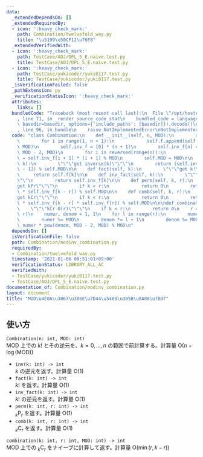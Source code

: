 ```yaml
---
data:
  _extendedDependsOn: []
  _extendedRequiredBy:
  - icon: ':heavy_check_mark:'
    path: Combination/twelvefold_way.py
    title: "\u5199\u50CF12\u76F8"
  _extendedVerifiedWith:
  - icon: ':heavy_check_mark:'
    path: TestCase/AOJ/DPL_5_E.naive.test.py
    title: TestCase/AOJ/DPL_5_E.naive.test.py
  - icon: ':heavy_check_mark:'
    path: TestCase/yukicoder/yuki0117.test.py
    title: TestCase/yukicoder/yuki0117.test.py
  _isVerificationFailed: false
  _pathExtension: py
  _verificationStatusIcon: ':heavy_check_mark:'
  attributes:
    links: []
  bundledCode: "Traceback (most recent call last):\n  File \"/opt/hostedtoolcache/Python/3.9.1/x64/lib/python3.9/site-packages/onlinejudge_verify/documentation/build.py\"\
    , line 71, in _render_source_code_stat\n    bundled_code = language.bundle(stat.path,\
    \ basedir=basedir, options={'include_paths': [basedir]}).decode()\n  File \"/opt/hostedtoolcache/Python/3.9.1/x64/lib/python3.9/site-packages/onlinejudge_verify/languages/python.py\"\
    , line 96, in bundle\n    raise NotImplementedError\nNotImplementedError\n"
  code: "class Combination:\n    def __init__(self, n, MOD):\n        self.f = [1]\n\
    \        for i in range(1, n + 1):\n            self.f.append(self.f[-1] * i %\
    \ MOD)\n        self.inv_f = [0] * (n + 1)\n        self.inv_f[n] = pow(self.f[n],\
    \ MOD - 2, MOD)\n        for i in reversed(range(n)):\n            self.inv_f[i]\
    \ = self.inv_f[i + 1] * (i + 1) % MOD\n        self.MOD = MOD\n\n    def inv(self,\
    \ k):\n        \"\"\"get inverse(k)\"\"\"\n        return (self.inv_f[k] * self.f[k\
    \ - 1]) % self.MOD\n\n    def fact(self, k):\n        \"\"\"get k!\"\"\"\n   \
    \     return self.f[k]\n\n    def inv_fact(self, k):\n        \"\"\"get inverse(k!)\"\
    \"\"\n        return self.inv_f[k]\n\n    def perm(self, k, r):\n        \"\"\"\
    get kPr\"\"\"\n        if k < r:\n            return 0\n        return (self.f[k]\
    \ * self.inv_f[k - r]) % self.MOD\n\n    def comb(self, k, r):\n        \"\"\"\
    get kCr\"\"\"\n        if k < r:\n            return 0\n        return (self.f[k]\
    \ * self.inv_f[k - r] * self.inv_f[r]) % self.MOD\n\n\ndef combination(k, r, MOD):\n\
    \    \"\"\"kCr O(r)\"\"\"\n    if k < r:\n        return 0\n    r = min(r, k -\
    \ r)\n    numer, denom = 1, 1\n    for l in range(r):\n        numer *= (k - l)\n\
    \        numer %= MOD\n        denom *= l + 1\n        denom %= MOD\n    return\
    \ numer * pow(denom, MOD - 2, MOD) % MOD\n"
  dependsOn: []
  isVerificationFile: false
  path: Combination/modinv_combination.py
  requiredBy:
  - Combination/twelvefold_way.py
  timestamp: '2021-01-06 00:51:01+09:00'
  verificationStatus: LIBRARY_ALL_AC
  verifiedWith:
  - TestCase/yukicoder/yuki0117.test.py
  - TestCase/AOJ/DPL_5_E.naive.test.py
documentation_of: Combination/modinv_combination.py
layout: document
title: "MOD\u4E0A\u3067\u306E\u7D44\u5408\u305B\u8A08\u7B97"
---
```

## 使い方
`Combination(n: int, MOD: int)`  
$\mathrm{MOD}$ 上での $k!$ とその逆元を、$k = 0,\dots,n$ の範囲で前計算する。計算量 $\mathrm{O}(n + \log(\mathrm{MOD}))$
- `inv(k: int) -> int`  
$k$ の逆元を返す。計算量 $\mathrm{O}(1)$
- `fact(k: int) -> int`  
$k!$ を返す。計算量 $\mathrm{O}(1)$
- `inv_fact(k: int) -> int`  
$k!$ の逆元を返す。計算量 $\mathrm{O}(1)$
- `perm(k: int, r: int) -> int`  
${}_k\mathrm{P}_r$ を返す。計算量 $\mathrm{O}(1)$
- `comb(k: int, r: int) -> int`  
${}_k\mathrm{C}_r$ を返す。計算量 $\mathrm{O}(1)$

`combination(k: int, r: int, MOD: int) -> int`  
$\mathrm{MOD}$ 上での ${}_k\mathrm{C}_r$ をナイーブに計算して返す。計算量 $\mathrm{O}(\min(r, k - r))$
